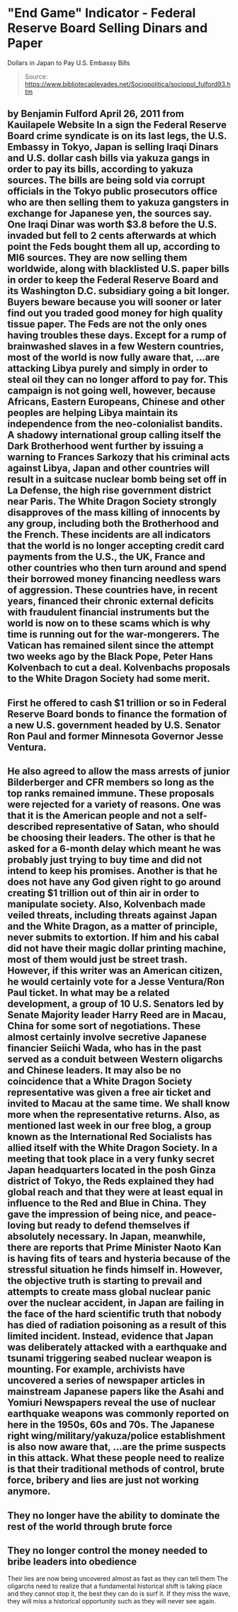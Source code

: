# "End Game" Indicator - Federal Reserve Board Selling Dinars and Paper 
Dollars in Japan to Pay U.S. Embassy Bills

> Source: https://www.bibliotecapleyades.net/Sociopolitica/sociopol_fulford93.htm

by Benjamin Fulford
April 26, 2011
from
Kauilapele Website
In a sign the
Federal Reserve Board crime syndicate is on
its last legs, the U.S. Embassy in Tokyo, Japan is selling Iraqi Dinars
and U.S. dollar cash bills via yakuza gangs in order to pay its bills,
according to yakuza sources.
The bills are being sold via corrupt officials
in the Tokyo public prosecutors office who are then selling them to yakuza
gangsters in exchange for Japanese yen, the sources say. One Iraqi Dinar was
worth $3.8 before the U.S. invaded but fell to 2 cents afterwards at which
point the Feds bought them all up, according to MI6 sources.
They are now selling them worldwide, along with
blacklisted U.S. paper bills in order to keep the Federal Reserve Board and
its Washington D.C. subsidiary going a bit longer.
Buyers beware because you will sooner or
later find out you traded good money for high quality tissue paper.
The Feds are not the only ones having troubles these days. Except for a rump
of brainwashed slaves in a few Western countries, most of the world is now
fully aware that,
...are attacking Libya purely and simply in
order to steal oil they can no longer afford to pay for.
This campaign is not going well, however,
because Africans, Eastern Europeans, Chinese and other peoples are helping
Libya maintain its independence from the neo-colonialist bandits.
A shadowy international group calling itself the
Dark Brotherhood went further by issuing a warning to Frances
Sarkozy that his criminal acts against Libya, Japan and other countries will
result in a suitcase nuclear bomb being set off in La Defense, the high rise
government district near Paris.
The
White Dragon Society strongly disapproves
of the mass killing of innocents by any group, including both the
Brotherhood and the French.
These incidents are all indicators that the world is no longer accepting
credit card payments from the U.S., the UK, France and other countries who
then turn around and spend their borrowed money financing needless wars of
aggression. These countries have, in recent years, financed their chronic
external deficits with fraudulent financial instruments but the world is now
on to these scams which is why time is running out for the war-mongerers.
The
Vatican has remained silent since the attempt two weeks ago by
the Black Pope, Peter Hans Kolvenbach
to cut a deal.
Kolvenbachs proposals to the White Dragon
Society had some merit.
-
First he offered to cash $1 trillion or
so in Federal Reserve Board bonds to finance the formation of a
new U.S. government headed by U.S. Senator Ron Paul and
former Minnesota Governor Jesse Ventura.
-
He also agreed to allow the mass arrests
of junior
Bilderberger and
CFR members so long as the top
ranks remained immune.
These proposals were rejected for a variety of
reasons.
One was that it is the American people and not a
self-described representative of Satan, who should be choosing their
leaders. The other is that he asked for a 6-month delay which meant he was
probably just trying to buy time and did not intend to keep his
promises.
Another is that he does not have any God
given right to go around creating $1 trillion out of thin air in order to
manipulate society. Also, Kolvenbach made veiled threats, including threats
against Japan and the White Dragon, as a matter of principle, never submits
to extortion. If him and his cabal did not have their magic dollar printing
machine, most of them would just be street trash.
However, if this writer was an American citizen, he would certainly vote for
a
Jesse Ventura/Ron
Paul ticket.
In what may be a related development, a group of 10 U.S. Senators led by
Senate Majority leader Harry Reed are in Macau, China for some sort of
negotiations. These almost certainly involve secretive Japanese financier
Seiichi Wada, who has in the past served as a conduit between Western
oligarchs and Chinese leaders.
It may also be no coincidence that a White
Dragon Society representative was given a free air ticket and invited to
Macau at the same time. We shall know more when the representative returns.
Also, as mentioned last week in our free blog, a group known as the
International Red Socialists has allied itself with the White Dragon
Society. In a meeting that took place in a very funky secret Japan
headquarters located in the posh Ginza district of Tokyo, the Reds explained
they had global reach and that they were at least equal in influence to the
Red and Blue in China.
They gave the impression of being nice, and
peace-loving but ready to defend themselves if absolutely necessary.
In Japan, meanwhile, there are reports that Prime Minister Naoto Kan
is having fits of tears and hysteria because of the stressful situation he
finds himself in. However, the objective truth is starting to prevail and
attempts to create mass global nuclear panic over the nuclear accident, in
Japan are failing in the face of the hard scientific truth that nobody has
died of radiation poisoning as a result of this limited incident.
Instead, evidence that Japan was deliberately attacked with a earthquake and
tsunami triggering seabed nuclear weapon is mounting.
For example, archivists have uncovered a series
of newspaper articles in mainstream Japanese papers like the Asahi and
Yomiuri Newspapers reveal the
use of nuclear earthquake weapons was
commonly reported on here in the 1950s, 60s and 70s.
The Japanese right wing/military/yakuza/police
establishment is also now aware that,
...are the prime suspects in this attack.
What these people need to realize is that their traditional methods of
control, brute force, bribery and lies are just not working anymore.
-
They no longer have the ability to
dominate the rest of the world through brute force
-
They no longer control the money needed
to bribe leaders into obedience
-
Their lies are now being uncovered
almost as fast as they can tell them
The oligarchs need to realize that a fundamental
historical shift is taking place and they cannot stop it, the best they can
do is surf it.
If they miss the wave, they will miss a
historical opportunity such as they will never see again.
